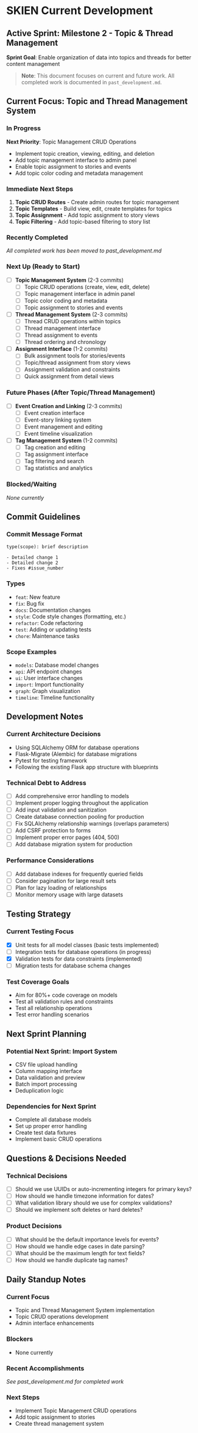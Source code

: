 # SKIEN Current Development

## Active Sprint: Milestone 2 - Topic & Thread Management
**Sprint Goal**: Enable organization of data into topics and threads for better content management

> **Note**: This document focuses on current and future work. All completed work is documented in `past_development.md`.

## Current Focus: Topic and Thread Management System

### In Progress
**Next Priority**: Topic Management CRUD Operations
- Implement topic creation, viewing, editing, and deletion
- Add topic management interface to admin panel
- Enable topic assignment to stories and events
- Add topic color coding and metadata management

### Immediate Next Steps
1. **Topic CRUD Routes** - Create admin routes for topic management
2. **Topic Templates** - Build view, edit, create templates for topics
3. **Topic Assignment** - Add topic assignment to story views
4. **Topic Filtering** - Add topic-based filtering to story list

### Recently Completed
*All completed work has been moved to past_development.md*

### Next Up (Ready to Start)
- [ ] **Topic Management System** (2-3 commits)
  - [ ] Topic CRUD operations (create, view, edit, delete)
  - [ ] Topic management interface in admin panel
  - [ ] Topic color coding and metadata
  - [ ] Topic assignment to stories and events

- [ ] **Thread Management System** (2-3 commits)
  - [ ] Thread CRUD operations within topics
  - [ ] Thread management interface
  - [ ] Thread assignment to events
  - [ ] Thread ordering and chronology

- [ ] **Assignment Interface** (1-2 commits)
  - [ ] Bulk assignment tools for stories/events
  - [ ] Topic/thread assignment from story views
  - [ ] Assignment validation and constraints
  - [ ] Quick assignment from detail views

### Future Phases (After Topic/Thread Management)
- [ ] **Event Creation and Linking** (2-3 commits)
  - [ ] Event creation interface
  - [ ] Event-story linking system
  - [ ] Event management and editing
  - [ ] Event timeline visualization

- [ ] **Tag Management System** (1-2 commits)
  - [ ] Tag creation and editing
  - [ ] Tag assignment interface
  - [ ] Tag filtering and search
  - [ ] Tag statistics and analytics

### Blocked/Waiting
*None currently*

## Commit Guidelines

### Commit Message Format
```
type(scope): brief description

- Detailed change 1
- Detailed change 2
- Fixes #issue_number
```

### Types
- `feat`: New feature
- `fix`: Bug fix
- `docs`: Documentation changes
- `style`: Code style changes (formatting, etc.)
- `refactor`: Code refactoring
- `test`: Adding or updating tests
- `chore`: Maintenance tasks

### Scope Examples
- `models`: Database model changes
- `api`: API endpoint changes
- `ui`: User interface changes
- `import`: Import functionality
- `graph`: Graph visualization
- `timeline`: Timeline functionality

## Development Notes

### Current Architecture Decisions
- Using SQLAlchemy ORM for database operations
- Flask-Migrate (Alembic) for database migrations
- Pytest for testing framework
- Following the existing Flask app structure with blueprints

### Technical Debt to Address
- [ ] Add comprehensive error handling to models
- [ ] Implement proper logging throughout the application
- [ ] Add input validation and sanitization
- [ ] Create database connection pooling for production
- [ ] Fix SQLAlchemy relationship warnings (overlaps parameters)
- [ ] Add CSRF protection to forms
- [ ] Implement proper error pages (404, 500)
- [ ] Add database migration system for production

### Performance Considerations
- [ ] Add database indexes for frequently queried fields
- [ ] Consider pagination for large result sets
- [ ] Plan for lazy loading of relationships
- [ ] Monitor memory usage with large datasets

## Testing Strategy

### Current Testing Focus
- [x] Unit tests for all model classes (basic tests implemented)
- [ ] Integration tests for database operations (in progress)
- [x] Validation tests for data constraints (implemented)
- [ ] Migration tests for database schema changes

### Test Coverage Goals
- Aim for 80%+ code coverage on models
- Test all validation rules and constraints
- Test all relationship operations
- Test error handling scenarios

## Next Sprint Planning

### Potential Next Sprint: Import System
- CSV file upload handling
- Column mapping interface
- Data validation and preview
- Batch import processing
- Deduplication logic

### Dependencies for Next Sprint
- Complete all database models
- Set up proper error handling
- Create test data fixtures
- Implement basic CRUD operations

## Questions & Decisions Needed

### Technical Decisions
- [ ] Should we use UUIDs or auto-incrementing integers for primary keys?
- [ ] How should we handle timezone information for dates?
- [ ] What validation library should we use for complex validations?
- [ ] Should we implement soft deletes or hard deletes?

### Product Decisions
- [ ] What should be the default importance levels for events?
- [ ] How should we handle edge cases in date parsing?
- [ ] What should be the maximum length for text fields?
- [ ] How should we handle duplicate tag names?

## Daily Standup Notes

### Current Focus
- Topic and Thread Management System implementation
- Topic CRUD operations development
- Admin interface enhancements

### Blockers
- None currently

### Recent Accomplishments
*See past_development.md for completed work*

### Next Steps
- Implement Topic Management CRUD operations
- Add topic assignment to stories
- Create thread management system
